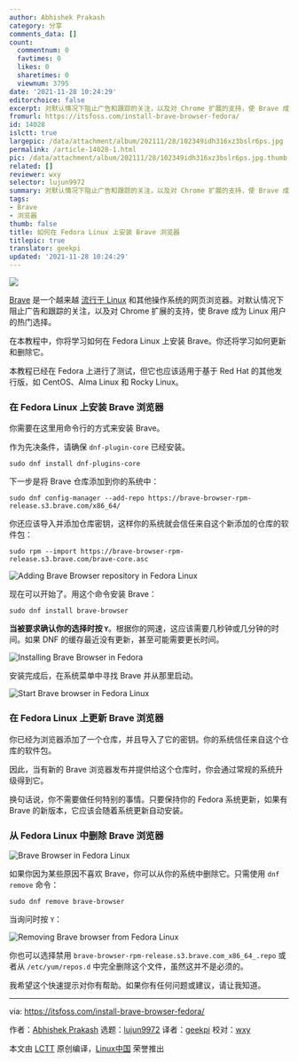 ```yaml
---
author: Abhishek Prakash
category: 分享
comments_data: []
count:
  commentnum: 0
  favtimes: 0
  likes: 0
  sharetimes: 0
  viewnum: 3795
date: '2021-11-28 10:24:29'
editorchoice: false
excerpt: 对默认情况下阻止广告和跟踪的关注，以及对 Chrome 扩展的支持，使 Brave 成为 Linux 用户的热门选择。
fromurl: https://itsfoss.com/install-brave-browser-fedora/
id: 14028
islctt: true
largepic: /data/attachment/album/202111/28/102349idh316xz3bslr6ps.jpg
permalink: /article-14028-1.html
pic: /data/attachment/album/202111/28/102349idh316xz3bslr6ps.jpg.thumb.jpg
related: []
reviewer: wxy
selector: lujun9972
summary: 对默认情况下阻止广告和跟踪的关注，以及对 Chrome 扩展的支持，使 Brave 成为 Linux 用户的热门选择。
tags:
- Brave
- 浏览器
thumb: false
title: 如何在 Fedora Linux 上安装 Brave 浏览器
titlepic: true
translator: geekpi
updated: '2021-11-28 10:24:29'
---
```


![](/data/attachment/album/202111/28/102349idh316xz3bslr6ps.jpg)


[Brave](https://brave.com/) 是一个越来越 [流行于 Linux](https://itsfoss.com/best-browsers-ubuntu-linux/) 和其他操作系统的网页浏览器。对默认情况下阻止广告和跟踪的关注，以及对 Chrome 扩展的支持，使 Brave 成为 Linux 用户的热门选择。


在本教程中，你将学习如何在 Fedora Linux 上安装 Brave。你还将学习如何更新和删除它。


本教程已经在 Fedora 上进行了测试，但它也应该适用于基于 Red Hat 的其他发行版，如 CentOS、Alma Linux 和 Rocky Linux。


### 在 Fedora Linux 上安装 Brave 浏览器


你需要在这里用命令行的方式来安装 Brave。


作为先决条件，请确保 `dnf-plugin-core` 已经安装。



```
sudo dnf install dnf-plugins-core

```

下一步是将 Brave 仓库添加到你的系统中：



```
sudo dnf config-manager --add-repo https://brave-browser-rpm-release.s3.brave.com/x86_64/

```

你还应该导入并添加仓库密钥，这样你的系统就会信任来自这个新添加的仓库的软件包：



```
sudo rpm --import https://brave-browser-rpm-release.s3.brave.com/brave-core.asc

```

![Adding Brave Browser repository in Fedora Linux](/data/attachment/album/202111/28/102429eb6b4c4tv5q3ibqv.png)


现在可以开始了。用这个命令安装 Brave：



```
sudo dnf install brave-browser

```

**当被要求确认你的选择时按 `Y`**。根据你的网速，这应该需要几秒钟或几分钟的时间。如果 DNF 的缓存最近没有更新，甚至可能需要更长时间。


![Installing Brave Browser in Fedora](/data/attachment/album/202111/28/102430jbr4vx74x79j4329.png)


安装完成后，在系统菜单中寻找 Brave 并从那里启动。


![Start Brave browser in Fedora Linux](/data/attachment/album/202111/28/102430bd7wvbqikxpokbb1.png)


### 在 Fedora Linux 上更新 Brave 浏览器


你已经为浏览器添加了一个仓库，并且导入了它的密钥。你的系统信任来自这个仓库的软件包。


因此，当有新的 Brave 浏览器发布并提供给这个仓库时，你会通过常规的系统升级得到它。


换句话说，你不需要做任何特别的事情。只要保持你的 Fedora 系统更新，如果有 Brave 的新版本，它应该会随着系统更新自动安装。


### 从 Fedora Linux 中删除 Brave 浏览器


![Brave Browser in Fedora Linux](/data/attachment/album/202111/28/102430ajdp7a2dgixq20ja.png)


如果你因为某些原因不喜欢 Brave，你可以从你的系统中删除它。只需使用 `dnf remove` 命令：



```
sudo dnf remove brave-browser

```

当询问时按 `Y`：


![Removing Brave browser from Fedora Linux](/data/attachment/album/202111/28/102430n5343h98b6c9gye0.png)


你也可以选择禁用 `brave-browser-rpm-release.s3.brave.com_x86_64_.repo` 或者从 `/etc/yum/repos.d` 中完全删除这个文件，虽然这并不是必须的。


我希望这个快速提示对你有帮助。如果你有任何问题或建议，请让我知道。




---


via: <https://itsfoss.com/install-brave-browser-fedora/>


作者：[Abhishek Prakash](https://itsfoss.com/author/abhishek/) 选题：[lujun9972](https://github.com/lujun9972) 译者：[geekpi](https://github.com/geekpi) 校对：[wxy](https://github.com/wxy)


本文由 [LCTT](https://github.com/LCTT/TranslateProject) 原创编译，[Linux中国](https://linux.cn/) 荣誉推出